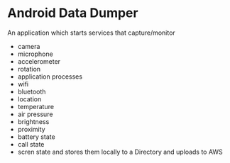 # Android Data Dumper
An application which starts services that capture/monitor
- camera
- microphone
- accelerometer
- rotation
- application processes
- wifi
- bluetooth
- location
- temperature
- air pressure
- brightness
- proximity
- battery state
- call state
- scren state
and stores them locally to a Directory and uploads to AWS
